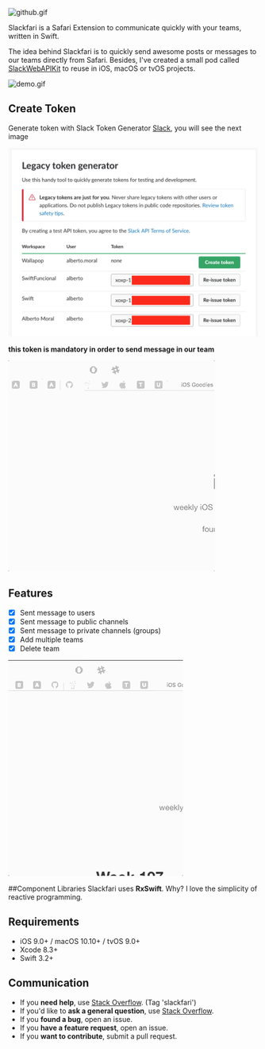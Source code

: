 ![github.gif](resources/github.png)

Slackfari is a Safari Extension to communicate quickly with your teams, written in Swift.

The idea behind Slackfari is to quickly send awesome posts or messages to our teams directly from Safari. Besides, I've created a small pod called [SlackWebAPIKit](https://github.com/MoralAlberto/SlackWebAPIKit) to reuse in iOS, macOS or tvOS projects.

![demo.gif](resources/demo.gif)

## Create Token
Generate token with Slack Token Generator [Slack](https://api.slack.com/custom-integrations/legacy-tokens), you will see the next image

![slack-token](resources/slack-token.png)

**this token is mandatory in order to send message in our team**

![slack-add-token.gif](resources/slack-add-token.gif)

## Features
- [x] Sent message to users
- [x] Sent message to public channels
- [x] Sent message to private channels (groups)
- [x] Add multiple teams
- [x] Delete team

![slack-add-token.gif](resources/delete-team.gif)

##Component Libraries
Slackfari uses **RxSwift**. Why? I love the simplicity of reactive programming.

## Requirements
- iOS 9.0+ / macOS 10.10+ / tvOS 9.0+
- Xcode 8.3+
- Swift 3.2+

## Communication
- If you **need help**, use [Stack Overflow](http://stackoverflow.com/questions/tagged/slackfari). (Tag 'slackfari')
- If you'd like to **ask a general question**, use [Stack Overflow](http://stackoverflow.com/questions/tagged/slackfari).
- If you **found a bug**, open an issue.
- If you **have a feature request**, open an issue.
- If you **want to contribute**, submit a pull request.

